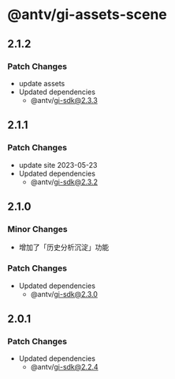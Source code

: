 # @antv/gi-assets-scene

## 2.1.2

### Patch Changes

- update assets
- Updated dependencies
  - @antv/gi-sdk@2.3.3

## 2.1.1

### Patch Changes

- update site 2023-05-23
- Updated dependencies
  - @antv/gi-sdk@2.3.2

## 2.1.0

### Minor Changes

- 增加了「历史分析沉淀」功能

### Patch Changes

- Updated dependencies
  - @antv/gi-sdk@2.3.0

## 2.0.1

### Patch Changes

- Updated dependencies
  - @antv/gi-sdk@2.2.4
